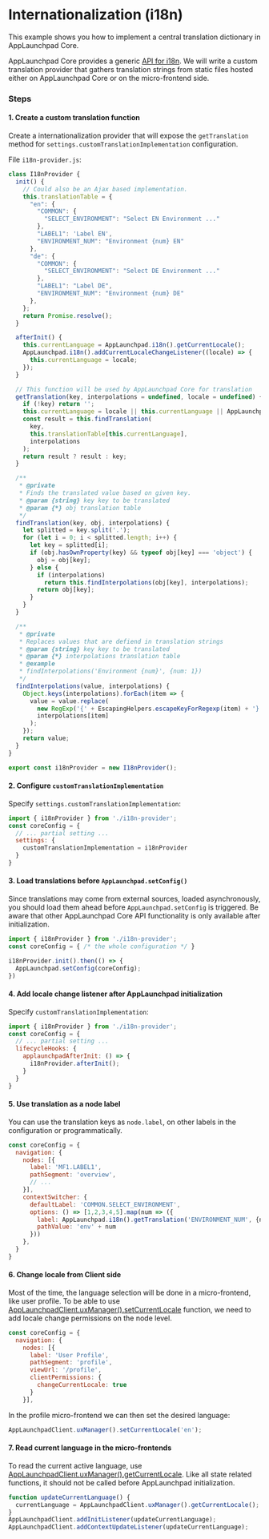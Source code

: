 <!-- meta
{
  "node": {
    "label": "I18n",
    "category": {
      "label": "AppLaunchpad Core",
      "collapsible": true
    },
    "metaData": {
      "categoryPosition": 2,
      "position": 4
    }
  }
}
meta -->

# Internationalization (i18n)

This example shows you how to implement a central translation dictionary in AppLaunchpad Core.

AppLaunchpad Core provides a generic [API for i18n](applaunchpad-core-api.md#applaunchpadi18n). We will write a custom translation provider that gathers translation strings from static files hosted either on AppLaunchpad Core or on the micro-frontend side.

### Steps

#### 1. Create a custom translation function

Create a internationalization provider that will expose the `getTranslation` method for `settings.customTranslationImplementation` configuration.

File `i18n-provider.js`:
```javascript
class I18nProvider {
  init() {
    // Could also be an Ajax based implementation.
    this.translationTable = {
      "en": {
        "COMMON": {
          "SELECT_ENVIRONMENT": "Select EN Environment ..."
        },
        "LABEL1": 'Label EN',
        "ENVIRONMENT_NUM": "Environment {num} EN"
      },
      "de": {
        "COMMON": {
          "SELECT_ENVIRONMENT": "Select DE Environment ..."
        },
        "LABEL1": "Label DE",
        "ENVIRONMENT_NUM": "Environment {num} DE"
      },
    };
    return Promise.resolve();
  }

  afterInit() {
    this.currentLanguage = AppLaunchpad.i18n().getCurrentLocale();
    AppLaunchpad.i18n().addCurrentLocaleChangeListener((locale) => {
      this.currentLanguage = locale;
    });
  }

  // This function will be used by AppLaunchpad Core for translation
  getTranslation(key, interpolations = undefined, locale = undefined) {
    if (!key) return '';
    this.currentLanguage = locale || this.currentLanguage || AppLaunchpad.i18n().getCurrentLocale();
    const result = this.findTranslation(
      key,
      this.translationTable[this.currentLanguage],
      interpolations
    );
    return result ? result : key;
  }

  /**
   * @private
   * Finds the translated value based on given key.
   * @param {string} key key to be translated
   * @param {*} obj translation table
   */
  findTranslation(key, obj, interpolations) {
    let splitted = key.split('.');
    for (let i = 0; i < splitted.length; i++) {
      let key = splitted[i];
      if (obj.hasOwnProperty(key) && typeof obj[key] === 'object') {
        obj = obj[key];
      } else {
        if (interpolations)
          return this.findInterpolations(obj[key], interpolations);
        return obj[key];
      }
    }
  }

  /**
   * @private
   * Replaces values that are defiend in translation strings
   * @param {string} key key to be translated
   * @param {*} interpolations translation table
   * @example
   * findInterpolations('Environment {num}', {num: 1})
   */
  findInterpolations(value, interpolations) {
    Object.keys(interpolations).forEach(item => {
      value = value.replace(
        new RegExp('{' + EscapingHelpers.escapeKeyForRegexp(item) + '}', 'gi'),
        interpolations[item]
      );
    });
    return value;
  }
}

export const i18nProvider = new I18nProvider();
```

#### 2. Configure `customTranslationImplementation`

Specify `settings.customTranslationImplementation`:

```javascript
import { i18nProvider } from './i18n-provider';
const coreConfig = {
  // ... partial setting ...
  settings: {
    customTranslationImplementation = i18nProvider
  }
}
```

#### 3. Load translations before `AppLaunchpad.setConfig()`

Since translations may come from external sources, loaded asynchronously, you should load them ahead before `AppLaunchpad.setConfig` is triggered. Be aware that other AppLaunchpad Core API functionality is only available after initialization.

```javascript
import { i18nProvider } from './i18n-provider';
const coreConfig = { /* the whole configuration */ }

i18nProvider.init().then(() => {
  AppLaunchpad.setConfig(coreConfig);
})
```

#### 4. Add locale change listener after AppLaunchpad initialization

Specify `customTranslationImplementation`:

```javascript
import { i18nProvider } from './i18n-provider';
const coreConfig = {
  // ... partial setting ...
  lifecycleHooks: {
    applaunchpadAfterInit: () => {
      i18nProvider.afterInit();
    }
  }
}
```

#### 5. Use translation as a node label

You can use the translation keys as `node.label`, on other labels in the configuration or programmatically.

```javascript
const coreConfig = {
  navigation: {
    nodes: [{
      label: 'MF1.LABEL1',
      pathSegment: 'overview',
      // ...
    }],
    contextSwitcher: {
      defaultLabel: 'COMMON.SELECT_ENVIRONMENT',
      options: () => [1,2,3,4,5].map(num => ({
        label: AppLaunchpad.i18n().getTranslation('ENVIRONMENT_NUM', {num}),
        pathValue: 'env' + num
      }))
    },
  }
}
```

#### 6. Change locale from Client side

Most of the time, the language selection will be done in a micro-frontend, like user profile. 
To be able to use [AppLaunchpadClient.uxManager().setCurrentLocale](applaunchpad-client-api.md#setcurrentlocale) function, we need to add locale change permissions on the node level.

```javascript
const coreConfig = {
  navigation: {
    nodes: [{
      label: 'User Profile',
      pathSegment: 'profile',
      viewUrl: '/profile',
      clientPermissions: {
        changeCurrentLocale: true
      }
    }],
```

In the profile micro-frontend we can then set the desired language:
```javascript
AppLaunchpadClient.uxManager().setCurrentLocale('en');
```

#### 7. Read current language in the micro-frontends

To read the current active language, use [AppLaunchpadClient.uxManager().getCurrentLocale](applaunchpad-client-api.md#getcurrentlocale). Like all state related functions, it should not be called before AppLaunchpad initialization.

```javascript
function updateCurrentLanguage() {
  currentLanguage = AppLaunchpadClient.uxManager().getCurrentLocale();
}
AppLaunchpadClient.addInitListener(updateCurrentLanguage);
AppLaunchpadClient.addContextUpdateListener(updateCurrentLanguage);
```

<!-- accordion:end -->
